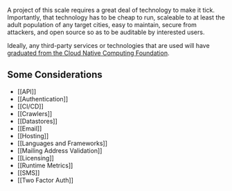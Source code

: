 A project of this scale requires a great deal of technology to make it tick. Importantly, that technology has to be cheap to run, scaleable to at least the adult population of any target cities, easy to maintain, secure from attackers, and open source so as to be auditable by interested users.

Ideally, any third-party services or technologies that are used will have [graduated from the Cloud Native Computing Foundation](https://www.cncf.io/projects/).
## Some Considerations
- [[API]]
- [[Authentication]]
- [[CI/CD]]
- [[Crawlers]]
- [[Datastores]]
- [[Email]]
- [[Hosting]]
- [[Languages and Frameworks]]
- [[Mailing Address Validation]]
- [[Licensing]]
- [[Runtime Metrics]]
- [[SMS]]
- [[Two Factor Auth]]